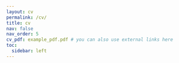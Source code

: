 ```yaml
---
layout: cv
permalink: /cv/
title: cv
nav: false
nav_order: 5
cv_pdf: example_pdf.pdf # you can also use external links here
toc:
  sidebar: left
---
```

